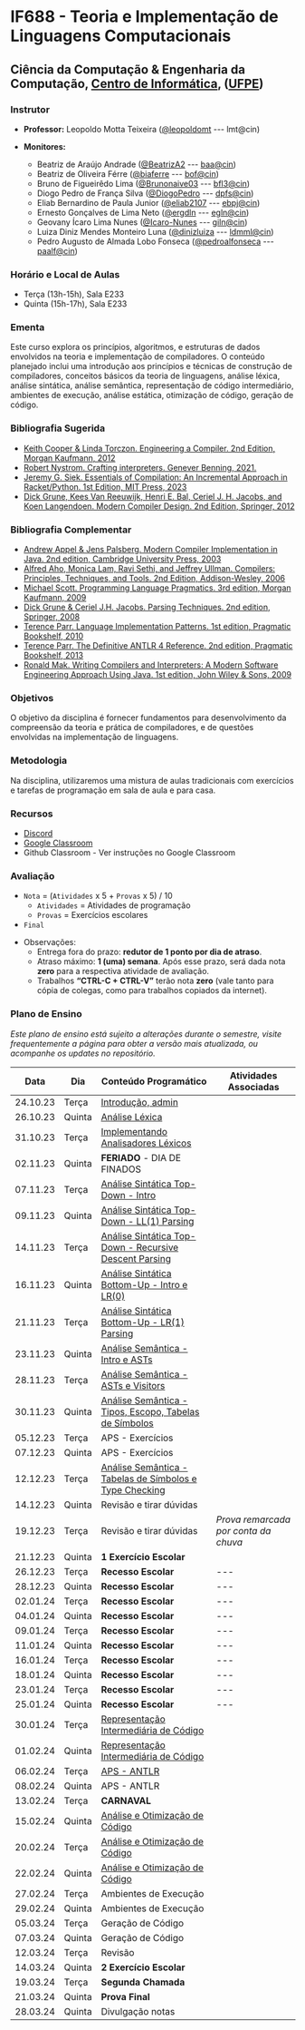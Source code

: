 # IF688 - Teoria e Implementação de Linguagens Computacionais

## Ciência da Computação & Engenharia da Computação, [Centro de Informática](http://www.cin.ufpe.br), ([UFPE](http://www.ufpe.br))

### Instrutor

* **Professor:** Leopoldo Motta Teixeira ([@leopoldomt](https://github.com/leopoldomt) --- lmt@cin)

* **Monitores:** 
  - Beatriz de Araújo Andrade ([@BeatrizA2](https://github.com/BeatrizA2) --- <baa@cin>)
  - Beatriz de Oliveira Férre ([@biaferre](https://github.com/biaferre) --- <bof@cin>)
  - Bruno de Figueirêdo Lima ([@Brunonaive03](https://github.com/Brunonaive03) --- <bfl3@cin>)
  - Diogo Pedro de França Silva ([@DiogoPedro](https://github.com/DiogoPedro) --- <dpfs@cin>)
  - Eliab Bernardino de Paula Junior ([@eliab2107](https://github.com/eliab2107) --- <ebpj@cin>)
  - Ernesto Gonçalves de Lima Neto ([@ergdln](https://github.com/ergdln) --- <egln@cin>)
  - Geovany Ícaro Lima Nunes ([@Icaro-Nunes](https://github.com/Icaro-Nunes) --- <giln@cin>)
  - Luiza Diniz Mendes Monteiro Luna ([@dinizluiza](https://github.com/dinizluiza) --- <ldmml@cin>)
  - Pedro Augusto de Almada Lobo Fonseca ([@pedroalfonseca](https://github.com/pedroalfonseca) --- <paalf@cin>)

### Horário e Local de Aulas

* Terça (13h-15h), Sala E233
* Quinta (15h-17h), Sala E233

### Ementa

Este curso explora os princípios, algoritmos, e estruturas de dados envolvidos na teoria e implementação de compiladores. 
O conteúdo planejado inclui uma introdução aos princípios e técnicas de construção de compiladores, conceitos básicos da teoria de linguagens, análise léxica, análise sintática, análise semântica, representação de código intermediário, ambientes de execução, análise estática, otimização de código, geração de código.

### Bibliografia Sugerida

- [Keith Cooper & Linda Torczon. Engineering a Compiler. 2nd Edition, Morgan Kaufmann, 2012](https://www.elsevier.com/books/engineering-a-compiler/cooper/978-0-12-088478-0)
- [Robert Nystrom. Crafting interpreters. Genever Benning, 2021.](https://craftinginterpreters.com/)
- [Jeremy G. Siek. Essentials of Compilation: An Incremental Approach in Racket/Python. 1st Edition, MIT Press, 2023](https://mitpress.mit.edu/9780262048248/essentials-of-compilation/)
- [Dick Grune, Kees Van Reeuwijk, Henri E. Bal, Ceriel J. H. Jacobs, and Koen Langendoen. Modern Compiler Design. 2nd Edition, Springer, 2012](https://dickgrune.com/Books/MCD_2nd_Edition/)

### Bibliografia Complementar
- [Andrew Appel & Jens Palsberg. Modern Compiler Implementation in Java. 2nd edition, Cambridge University Press, 2003](https://www.cs.princeton.edu/~appel/modern/java/)
- [Alfred Aho, Monica Lam, Ravi Sethi, and Jeffrey Ullman. Compilers: Principles, Techniques, and Tools. 2nd Edition, Addison-Wesley, 2006](http://dragonbook.stanford.edu)
- [Michael Scott. Programming Language Pragmatics. 3rd edition, Morgan Kaufmann, 2009](https://www.cs.rochester.edu/u/scott/pragmatics/3e/)
- [Dick Grune & Ceriel J.H. Jacobs. Parsing Techniques. 2nd edition, Springer, 2008](https://dickgrune.com/Books/PTAPG_2nd_Edition/)
- [Terence Parr. Language Implementation Patterns. 1st edition, Pragmatic Bookshelf, 2010](https://pragprog.com/book/tpdsl/language-implementation-patterns)
- [Terence Parr. The Definitive ANTLR 4 Reference. 2nd edition, Pragmatic Bookshelf, 2013](https://pragprog.com/book/tpantlr2/the-definitive-antlr-4-reference)
- [Ronald Mak. Writing Compilers and Interpreters: A Modern Software Engineering Approach Using Java. 1st edition, John Wiley & Sons, 2009](http://www.wiley.com/WileyCDA/WileyTitle/productCd-0470177071.html)

### Objetivos

O objetivo da disciplina é fornecer fundamentos para desenvolvimento da compreensão da teoria e prática de compiladores, e de questões envolvidas na implementação de linguagens.

### Metodologia

Na disciplina, utilizaremos uma mistura de aulas tradicionais com exercícios e tarefas de programação em sala de aula e para casa. 

### Recursos

- [Discord](https://discord.gg/cw7CbxfK)
- [Google Classroom](https://classroom.google.com/c/NjM0MDYxNTk1NTI3?cjc=fa6nvzx)
- Github Classroom - Ver instruções no Google Classroom


### Avaliação

* `Nota` = (`Atividades` x 5 + `Provas` x 5) / 10 
  * `Atividades` = Atividades de programação
  * `Provas` = Exercícios escolares
* `Final`

- Observações:
  - Entrega fora do prazo: **redutor de 1 ponto por dia de atraso**. 
  - Atraso máximo: **1 (uma) semana**. Após esse prazo, será dada nota **zero** para a respectiva atividade de avaliação.
  - Trabalhos **“CTRL-C + CTRL-V”** terão nota **zero** (vale tanto para cópia de colegas, como para trabalhos copiados da internet).

### Plano de Ensino

*Este plano de ensino está sujeito a alterações durante o semestre, visite frequentemente a página para obter a versão mais atualizada, ou acompanhe os updates no repositório.*

| Data | Dia | Conteúdo Programático | Atividades Associadas |
|-----------------|---------------|-----------------------|------------------------|
| 24.10.23        | Terça         | [Introdução, admin](2023-10-24.md)     |                        |
| 26.10.23        | Quinta        | [Análise Léxica](2023-10-26.md)       |                        |
| 31.10.23        | Terça         | [Implementando Analisadores Léxicos](2023-10-31.md)       |                        |
| 02.11.23        | Quinta        | **FERIADO** - DIA DE FINADOS |                 |
| 07.11.23        | Terça         | [Análise Sintática Top-Down - Intro](2023-11-07.md)     |                        |
| 09.11.23        | Quinta        | [Análise Sintática Top-Down - LL(1) Parsing](2023-11-09.md) | |
| 14.11.23        | Terça         | [Análise Sintática Top-Down - Recursive Descent Parsing](2023-11-14.md) | |
| 16.11.23        | Quinta        | [Análise Sintática Bottom-Up - Intro e LR(0)](2023-11-16.md) | |
| 21.11.23        | Terça         | [Análise Sintática Bottom-Up - LR(1) Parsing](2023-11-21.md) | |
| 23.11.23        | Quinta        | [Análise Semântica - Intro e ASTs](2023-11-23.md) | |
| 28.11.23        | Terça         | [Análise Semântica - ASTs e Visitors](2023-11-28.md) | |
| 30.11.23        | Quinta        | [Análise Semântica - Tipos, Escopo, Tabelas de Símbolos](2023-11-30.md) | |
| 05.12.23        | Terça         | APS - Exercícios | |
| 07.12.23        | Quinta        | APS - Exercícios |                      |
| 12.12.23        | Terça         | [Análise Semântica - Tabelas de Símbolos e Type Checking](2023-12-12.md) |      |
| 14.12.23        | Quinta        | Revisão e tirar dúvidas |      |
| 19.12.23        | Terça         | Revisão e tirar dúvidas | *Prova remarcada por conta da chuva* |
| 21.12.23        | Quinta        | **1 Exercício Escolar** |               |
| 26.12.23        | Terça         | **Recesso Escolar**   | ---                    |
| 28.12.23        | Quinta        | **Recesso Escolar**   | ---                    |
| 02.01.24        | Terça         | **Recesso Escolar**   | ---                    |
| 04.01.24        | Quinta        | **Recesso Escolar**   | ---                    |
| 09.01.24        | Terça         | **Recesso Escolar**   | ---                    |
| 11.01.24        | Quinta        | **Recesso Escolar**   | ---                    |
| 16.01.24        | Terça         | **Recesso Escolar**   | ---                    |
| 18.01.24        | Quinta        | **Recesso Escolar**   | ---                    |
| 23.01.24        | Terça         | **Recesso Escolar**   | ---                    |
| 25.01.24        | Quinta        | **Recesso Escolar**   | ---                    |
| 30.01.24        | Terça         | [Representação Intermediária de Código](2024-01-30.md) |      |
| 01.02.24        | Quinta        | [Representação Intermediária de Código](2024-01-30.md) |      |
| 06.02.24        | Terça         | [APS - ANTLR](2024-02-06.md) |                        |
| 08.02.24        | Quinta        | APS - ANTLR                   |                        |
| 13.02.24        | Terça         | **CARNAVAL**          |                        |
| 15.02.24        | Quinta        | [Análise e Otimização de Código](2024-02-15.md) |                        |
| 20.02.24        | Terça         | [Análise e Otimização de Código](2024-02-20.md) |                        |
| 22.02.24        | Quinta        | [Análise e Otimização de Código](2024-02-22.md) |                        |
| 27.02.24        | Terça         | Ambientes de Execução     |                        |
| 29.02.24        | Quinta        | Ambientes de Execução     |                        |
| 05.03.24        | Terça         | Geração de Código     |                        |
| 07.03.24        | Quinta        | Geração de Código     |                        |
| 12.03.24        | Terça         | Revisão               |                      |
| 14.03.24        | Quinta        | **2 Exercício Escolar** |                      |
| 19.03.24        | Terça         | **Segunda Chamada** |                      |
| 21.03.24        | Quinta        | **Prova Final** |                      |
| 28.03.24        | Quinta        | Divulgação notas |                      |